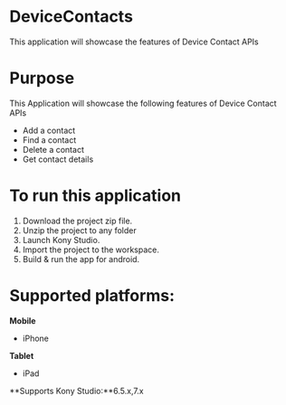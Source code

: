 
DeviceContacts
=================

This application will showcase the features of Device Contact APIs


# Purpose
This Application will showcase the following features of Device Contact APIs

* Add a contact
* Find a contact
* Delete a contact
* Get contact details


# To run this application

1. Download the project zip file.
2. Unzip the project to any folder
3. Launch Kony Studio.
4. Import the project to the workspace.
5. Build & run the app for android.


# Supported platforms:
**Mobile**
 * iPhone

**Tablet** 
 * iPad


**Supports Kony Studio:**6.5.x,7.x
